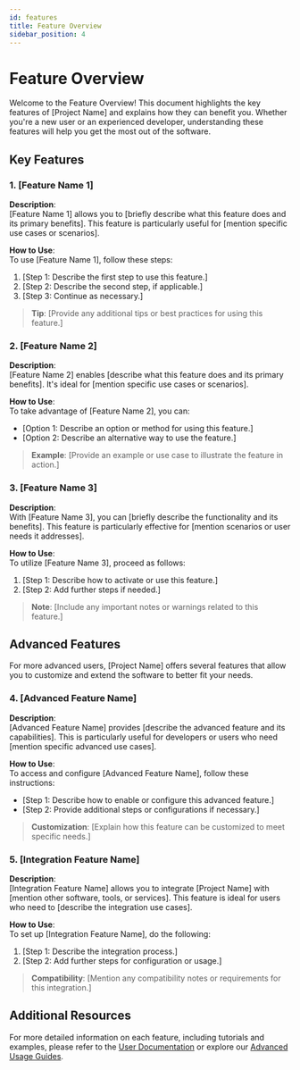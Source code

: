 ```yaml
---
id: features
title: Feature Overview
sidebar_position: 4
---
```


# Feature Overview

Welcome to the Feature Overview! This document highlights the key features of [Project Name] and explains how they can benefit you. Whether you're a new user or an experienced developer, understanding these features will help you get the most out of the software.

## Key Features

### 1. [Feature Name 1]

**Description**:  
[Feature Name 1] allows you to [briefly describe what this feature does and its primary benefits]. This feature is particularly useful for [mention specific use cases or scenarios].

**How to Use**:  
To use [Feature Name 1], follow these steps:

1. [Step 1: Describe the first step to use this feature.]
2. [Step 2: Describe the second step, if applicable.]
3. [Step 3: Continue as necessary.]

> **Tip**: [Provide any additional tips or best practices for using this feature.]

### 2. [Feature Name 2]

**Description**:  
[Feature Name 2] enables [describe what this feature does and its primary benefits]. It's ideal for [mention specific use cases or scenarios].

**How to Use**:  
To take advantage of [Feature Name 2], you can:

- [Option 1: Describe an option or method for using this feature.]
- [Option 2: Describe an alternative way to use the feature.]

> **Example**: [Provide an example or use case to illustrate the feature in action.]

### 3. [Feature Name 3]

**Description**:  
With [Feature Name 3], you can [briefly describe the functionality and its benefits]. This feature is particularly effective for [mention scenarios or user needs it addresses].

**How to Use**:  
To utilize [Feature Name 3], proceed as follows:

1. [Step 1: Describe how to activate or use this feature.]
2. [Step 2: Add further steps if needed.]

> **Note**: [Include any important notes or warnings related to this feature.]

## Advanced Features

For more advanced users, [Project Name] offers several features that allow you to customize and extend the software to better fit your needs.

### 4. [Advanced Feature Name]

**Description**:  
[Advanced Feature Name] provides [describe the advanced feature and its capabilities]. This is particularly useful for developers or users who need [mention specific advanced use cases].

**How to Use**:  
To access and configure [Advanced Feature Name], follow these instructions:

- [Step 1: Describe how to enable or configure this advanced feature.]
- [Step 2: Provide additional steps or configurations if necessary.]

> **Customization**: [Explain how this feature can be customized to meet specific needs.]

### 5. [Integration Feature Name]

**Description**:  
[Integration Feature Name] allows you to integrate [Project Name] with [mention other software, tools, or services]. This feature is ideal for users who need to [describe the integration use cases].

**How to Use**:  
To set up [Integration Feature Name], do the following:

1. [Step 1: Describe the integration process.]
2. [Step 2: Add further steps for configuration or usage.]

> **Compatibility**: [Mention any compatibility notes or requirements for this integration.]

## Additional Resources

For more detailed information on each feature, including tutorials and examples, please refer to the [User Documentation](/docs/user) or explore our [Advanced Usage Guides](./advanced-usage.md).
